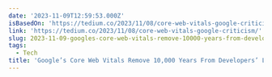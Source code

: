 ```yaml
---
date: '2023-11-09T12:59:53.000Z'
isBasedOn: 'https://tedium.co/2023/11/08/core-web-vitals-google-criticism/'
link: 'https://tedium.co/2023/11/08/core-web-vitals-google-criticism/'
slug: 2023-11-09-googles-core-web-vitals-remove-10000-years-from-developers-lives
tags:
  - Tech
title: 'Google’s Core Web Vitals Remove 10,000 Years From Developers’ Lives'
---
```


